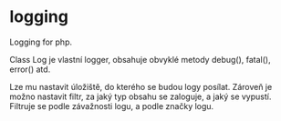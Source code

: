 logging
=======

Logging for php.

Class Log je vlastní logger, obsahuje obvyklé metody debug(), fatal(), error() atd.

Lze mu nastavit úložiště, do kterého se budou logy posílat.
Zároveň je možno nastavit filtr, za jaký typ obsahu se zaloguje, a jaký se vypustí.
Filtruje se podle závažnosti logu, a podle značky logu.

